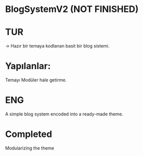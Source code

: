 # BlogSystemV2 (NOT FINISHED)

# TUR
-> Hazır bir temaya kodlanan basit bir blog sistemi.

# Yapılanlar:
Temayı Modüler hale getirme.

# ENG
A simple blog system encoded into a ready-made theme.

# Completed

Modularizing the theme
